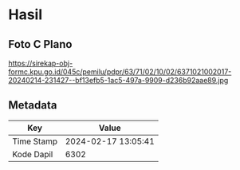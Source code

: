# Hasil

## Foto C Plano

https://sirekap-obj-formc.kpu.go.id/045c/pemilu/pdpr/63/71/02/10/02/6371021002017-20240214-231427--bf13efb5-1ac5-497a-9909-d236b92aae89.jpg


## Metadata

| Key        | Value               |
| ---------- | ------------------- |
| Time Stamp | 2024-02-17 13:05:41 |
| Kode Dapil | 6302                |



